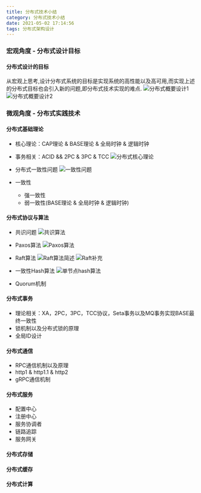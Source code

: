 ```yaml
---
title: 分布式技术小结
category: 分布式技术小结
date: 2021-05-02 17:14:56
tags: 分布式架构设计
---
```


<!-- more -->

### 宏观角度 - 分布式设计目标
#### 分布式设计的目标

从宏观上思考,设计分布式系统的目标是实现系统的高性能以及高可用,而实现上述的分布式目标也会引入新的问题,即分布式技术实现的难点.
![分布式概要设计1](https://xiaokunliu.github.io/2020/05/10/distributed01/)
![分布式概要设计2](https://xiaokunliu.github.io/2020/05/14/distributed02/)


### 微观角度 - 分布式实践技术
#### 分布式基础理论
- 核心理论：CAP理论 & BASE理论 & 全局时钟 & 逻辑时钟
- 事务相关：ACID && 2PC & 3PC & TCC 
![分布式核心理论](https://xiaokunliu.github.io/2020/06/08/cap/)

- 分布式一致性问题
![一致性问题](https://xiaokunliu.github.io/2020/06/24/consistency/)

- 一致性
    - 强一致性
    - 弱一致性(BASE理论 & 全局时钟 & 逻辑时钟)

#### 分布式协议与算法
- 共识问题
![共识算法](https://xiaokunliu.github.io/2020/05/27/byzantine/)

- Paxos算法
![Paxos算法](https://xiaokunliu.github.io/2020/07/04/paxos/)

- Raft算法
![Raft算法简述](https://xiaokunliu.github.io/2020/07/24/raft/)
![Raft补充](https://xiaokunliu.github.io/2020/08/24/raft02/)

- 一致性Hash算法
![单节点hash算法](https://xiaokunliu.github.io/2020/10/01/single_consistence/)

- Quorum机制



#### 分布式事务
- 理论相关：XA，2PC，3PC，TCC协议，Seta事务以及MQ事务实现BASE最终一致性
- 锁机制以及分布式锁的原理
- 全局ID设计

#### 分布式通信
- RPC通信机制以及原理
- http1 & http1.1 & http2
- gRPC通信机制


#### 分布式服务

- 配置中心
- 注册中心
- 服务协调者
- 链路追踪
- 服务网关

#### 分布式存储


#### 分布式缓存


#### 分布式计算




